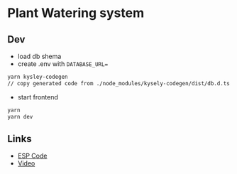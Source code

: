 # Plant Watering system

## Dev

- load db shema
- create .env with `DATABASE_URL=`

```sh
yarn kysley-codegen
// copy generated code from ./node_modules/kysely-codegen/dist/db.d.ts
```

- start frontend

```sh
yarn
yarn dev
```

## Links

- [ESP Code](https://github.com/auryn31/plant-watering-esp)
- [Video](https://youtu.be/qXmGnc0GFfs)
